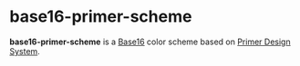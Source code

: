 # base16-primer-scheme

**base16-primer-scheme** is a [Base16](https://github.com/chriskempson/base16) color scheme based on [Primer Design System](https://primer.style/).
